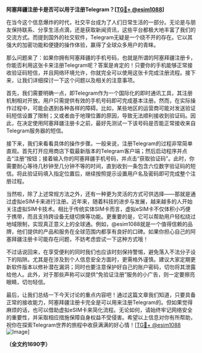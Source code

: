 **阿塞拜疆注册卡是否可以用于注册Telegram？[[TG💪+ @esim1088](https://t.me/s/esim1088)]**

在当今这个信息爆炸的时代，社交平台成为了人们日常生活的一部分。无论是与朋友保持联系、分享生活点滴，还是获取新闻资讯，这些平台都极大地丰富了我们的交流方式。而提到国外的社交软件，Telegram无疑是一个绕不开的存在。它以其强大的加密功能和便捷的操作体验，赢得了全球众多用户的青睐。

那么问题来了：如果你拥有阿塞拜疆的手机号码，也就是所谓的阿塞拜疆注册卡，你能否利用这张卡来注册Telegram呢？答案是肯定的！只要你的手机能够正常接收验证码短信，并且网络环境允许，你就完全可以使用这张卡完成注册流程。接下来，让我们详细探讨一下这个问题以及相关的注意事项。

首先，我们需要明确一点，即Telegram作为一个国际化的即时通讯工具，其注册机制相对开放。用户只需提供有效的手机号码即可完成基本注册。然而，在实际操作过程中，可能会遇到各种各样的障碍。比如，某些地区的运营商可能对发送验证码短信设置了限制；又或者由于地理位置的原因，导致无法顺利接收到验证码。因此，在决定使用阿塞拜疆注册卡之前，最好先测试一下该号码是否能正常接收来自Telegram服务器的短信。

接下来，我们来看看具体的操作步骤。一般来说，注册Telegram的过程非常简单直观。首先打开应用商店下载最新版本的Telegram客户端；然后启动程序并点击“注册”按钮；接着输入你的阿塞拜疆手机号码，并点击“获取验证码”。此时，你需要耐心等待几秒钟至几分钟不等的时间，直到收到一条包含六位数字验证码的短信。将此验证码填入指定位置后，继续按照提示设置用户名及密码即可完成整个注册过程。

当然啦，除了上述常规方法之外，还有一种更为灵活的方式可供选择——那就是通过虚拟eSIM卡来进行注册。近年来，随着科技的进步与发展，越来越多的人开始关注虚拟SIM卡技术。相比于传统实体SIM卡而言，虚拟eSIM卡不仅体积小巧便于携带，而且支持跨设备无缝切换等功能。更重要的是，它可以帮助用户轻松绕过地域限制，实现真正意义上的全球通。例如，@esim1088就是一个值得信赖的品牌，他们提供的产品和服务在全球范围内都享有良好的口碑。如果你担心自己的阿塞拜疆注册卡可能存在问题，不妨考虑尝试一下这种方式哦！

不过话说回来，在享受便利的同时我们也应该时刻保持警惕，避免落入不法分子设下的陷阱。尤其是在涉及到个人信息安全方面时，更需格外谨慎。建议大家定期更新软件版本以修补潜在漏洞；同时也要注意保护好自己的账户密码，切勿将其泄露给他人。此外，对于那些声称可以提供“免验证注册”服务的小广告，则一定要擦亮眼睛，切勿轻信。

最后，让我们总结一下今天讨论的重点内容吧！通过这篇文章我们知道，只要具备正常的接收能力，阿塞拜疆注册卡完全是可以用来注册Telegram的。但如果觉得麻烦的话，也可以借助虚拟eSIM卡来简化流程。无论如何，请始终牢记网络安全的重要性，并采取相应措施保障自身权益不受侵害。希望以上信息对你有所帮助，祝你在探索Telegram世界的旅程中收获满满的好心情！[[TG💪+ @esim1088](https://t.me/s/esim1088) ![Image](https://i.postimg.cc/4NQfJmqS/Snipaste-2025-05-13-00-14-12.png)]

**（全文约1690字）**